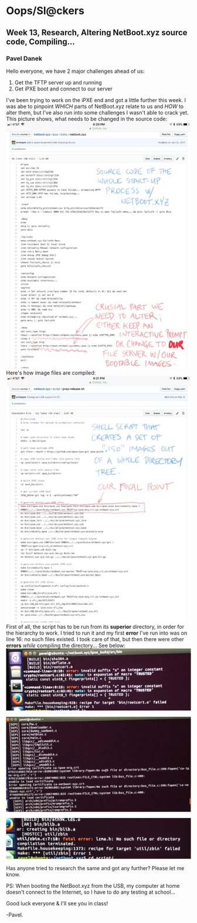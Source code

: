 # Oops/Sl@ckers
## Week 13, Research, Altering NetBoot.xyz source code, Compiling...
### Pavel Danek

Hello everyone,
we have 2 major challenges ahead of us:
1. Get the TFTP server up and running
2. Get iPXE boot and connect to our server

I've been trying to work on the iPXE end and got a little further this week. I was abe to pinpoint _WHICH_ parts of NetBoot.xyz relate to us and _HOW_ to alter them, but I've also run into some challenges I wasn't able to crack yet.
This picture shows, what needs to be changed in the source code:
![Pic #1](/Pics2/IMG1.jpeg)
Here's how image files are compiled:
![Pic #2](/Pics2/IMG2.jpeg)
First of all, the script has to be run from its **superior** directory, in order for the hierarchy to work.
I tried to run it and my first **error** I've run into was on line 16: no such files existed. I took care of that, but then there were other **errors** _while_ compiling the directory... See below:
![Pic #3](/Pics2/IMG3.jpeg)

![Pic #4](/Pics2/IMG4.jpeg)

![Pic #5](/Pics2/IMG5.jpeg)

Has anyone tried to research the same and got any further? Please let me know.

PS: When booting the NetBoot.xyz from the USB, my computer at home doesn't connect to the Internet, so I have to do any testing at school...

Good luck everyone & I'll see you in class!

-Pavel.

